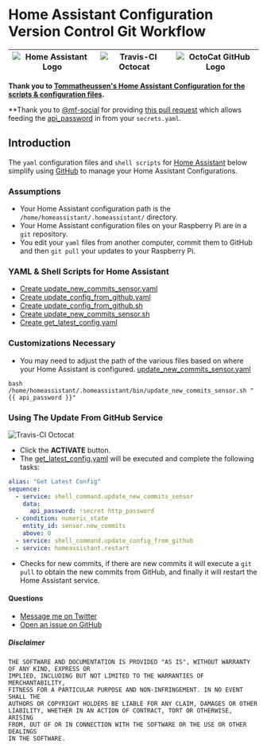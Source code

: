 # Home Assistant Configuration Version Control Git Workflow

| ![Home Assistant Logo](https://github.com/brianjking/hass-config/blob/master/images/hass.png "Home Assistant Logo") | ![Travis-CI Octocat](http://blog.biicode.com/wp-content/uploads/sites/2/2014/11/logotravis.png "Travis-CI Octocat") | ![OctoCat GitHub Logo](https://github.com/brianjking/hass-config/blob/master/images/github-octocat.png "Octocat GitHub Logo") |
|---------------------------------------------------------------------------------------------------------------------|---------------------------------------------------------------------------------------------------------------------|-----------------------------------------------------------------------------------------------------------------------|

**Thank you to [Tommatheussen's Home Assistant Configuration for the scripts & configuration files](https://github.com/Tommatheussen/Home-Assistant-Configuration).**

**Thank you to [@mf-social](https://github.com/mf-social) for providing [this pull request](https://github.com/brianjking/homeassistant-config/pull/134) which allows feeding the [api_password](https://github.com/brianjking/homeassistant-config/blob/master/configuration.yaml#L12) in from your `secrets.yaml`. 

## Introduction

The `yaml` configuration files and `shell scripts` for [Home Assistant](https://home-assistant.io) below simplify using [GitHub](https://github.com) to manage your Home Assistant Configurations.

### Assumptions
* Your Home Assistant configuration path is the `/home/homeassistant/.homeassistant/` directory.
* Your Home Assistant configuration files on your Raspberry Pi are in a `git` repository.
* You edit your `yaml` files from another computer, commit them to GitHub and then `git pull` your updates to your Raspberry Pi. 

### YAML & Shell Scripts for Home Assistant

* [Create update_new_commits_sensor.yaml](https://github.com/brianjking/hass-config/blob/master/shell_command/update_new_commits_sensor.yaml)
* [Create update_config_from_github.yaml](https://github.com/brianjking/hass-config/blob/master/shell_command/update_config_from_github.yaml)
* [Create update_config_from_github.sh](https://github.com/brianjking/hass-config/blob/master/bin/update_config_from_github.sh)
* [Create update_new_commits_sensor.sh](https://github.com/brianjking/hass-config/blob/master/bin/update_new_commits_sensor.sh)
* [Create get_latest_config.yaml](https://github.com/brianjking/hass-config/blob/master/script/get_latest_config.yaml)

### Customizations Necessary 

* You may need to adjust the path of the various files based on where your Home Assistant is configured.  [update_new_commits_sensor.yaml](https://github.com/brianjking/homeassistant-config/blob/master/shell_command/update_new_commits_sensor.yaml)
```
bash /home/homeassistant/.homeassistant/bin/update_new_commits_sensor.sh "{{ api_password }}"
```

### Using The Update From GitHub Service

![Travis-CI Octocat](https://github.com/brianjking/hass-config/blob/master/images/get-from-github.png "Travis-CI Octocat")

* Click the **ACTIVATE** button.
* The [get_latest_config.yaml](https://github.com/brianjking/hass-config/blob/master/script/get_latest_config.yaml) will be executed and complete the following tasks:
```yaml
alias: "Get Latest Config"
sequence:
  - service: shell_command.update_new_commits_sensor
    data:
      api_password: !secret http_password
  - condition: numeric_state
    entity_id: sensor.new_commits
    above: 0
  - service: shell_command.update_config_from_github
  - service: homeassistant.restart
 ```
* Checks for new commits, if there are new commits it will execute a `git pull` to obtain the new commits from GitHub, and finally it will restart the Home Assistant service.

#### Questions
* [Message me on Twitter](https://twitter.com/brianjking)
* [Open an issue on GitHub](https://github.com/brianjking/hass-config/issues)

##### Disclaimer
```
THE SOFTWARE AND DOCUMENTATION IS PROVIDED "AS IS", WITHOUT WARRANTY OF ANY KIND, EXPRESS OR
IMPLIED, INCLUDING BUT NOT LIMITED TO THE WARRANTIES OF MERCHANTABILITY,
FITNESS FOR A PARTICULAR PURPOSE AND NON-INFRINGEMENT. IN NO EVENT SHALL THE
AUTHORS OR COPYRIGHT HOLDERS BE LIABLE FOR ANY CLAIM, DAMAGES OR OTHER
LIABILITY, WHETHER IN AN ACTION OF CONTRACT, TORT OR OTHERWISE, ARISING
FROM, OUT OF OR IN CONNECTION WITH THE SOFTWARE OR THE USE OR OTHER DEALINGS
IN THE SOFTWARE. 
```
